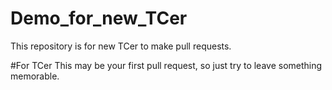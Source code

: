# Demo_for_new_TCer
This repository is for new TCer to make pull requests.

#For TCer
This may be your first pull request, so just try to leave something memorable.


